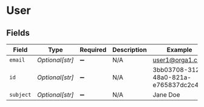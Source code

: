 # User


## Fields

| Field                                | Type                                 | Required                             | Description                          | Example                              |
| ------------------------------------ | ------------------------------------ | ------------------------------------ | ------------------------------------ | ------------------------------------ |
| `email`                              | *Optional[str]*                      | :heavy_minus_sign:                   | N/A                                  | user1@orga1.com                      |
| `id`                                 | *Optional[str]*                      | :heavy_minus_sign:                   | N/A                                  | 3bb03708-312f-48a0-821a-e765837dc2c4 |
| `subject`                            | *Optional[str]*                      | :heavy_minus_sign:                   | N/A                                  | Jane Doe                             |